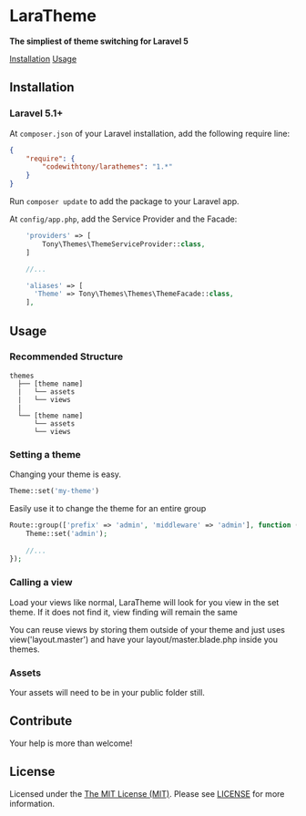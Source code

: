 # LaraTheme

**The simpliest of theme switching for Laravel 5**

<a href="#installation">Installation</a>
<a href="#usage">Usage</a>


## <a id="installation"></a>Installation

### Laravel 5.1+

At `composer.json` of your Laravel installation, add the following require line:

``` json
{
    "require": {
        "codewithtony/larathemes": "1.*"
    }
}
```

Run `composer update` to add the package to your Laravel app.

At `config/app.php`, add the Service Provider and the Facade:

```php
    'providers' => [
        Tony\Themes\ThemeServiceProvider::class,
    ]

	//...

	'aliases' => [
	  'Theme' => Tony\Themes\Themes\ThemeFacade::class,
	],
```

## <a id="usage"></a>Usage

### Recommended Structure

```
themes
  ├── [theme name]
  |   └── assets
  |   └── views
  |
  └── [theme name]
      └── assets
      └── views
```

### Setting a theme

Changing your theme is easy. 

```php
Theme::set('my-theme')
```

Easily use it to change the theme for an entire group

```php
Route::group(['prefix' => 'admin', 'middleware' => 'admin'], function () {
    Theme::set('admin');
    
    //...
});
```

### Calling a view

Load your views like normal, LaraTheme will look for you view in the set theme. If it does not find it, view finding will remain the same 

You can reuse views by storing them outside of your theme and just uses view('layout.master') and have your layout/master.blade.php inside you themes.

### Assets

Your assets will need to be in your public folder still.

## <a id="contibute"></a>Contribute

Your help is more than welcome!

## <a id="license"></a>License

Licensed under the [The MIT License (MIT)](http://opensource.org/licenses/MIT). Please see [LICENSE](LICENSE) for more information.
